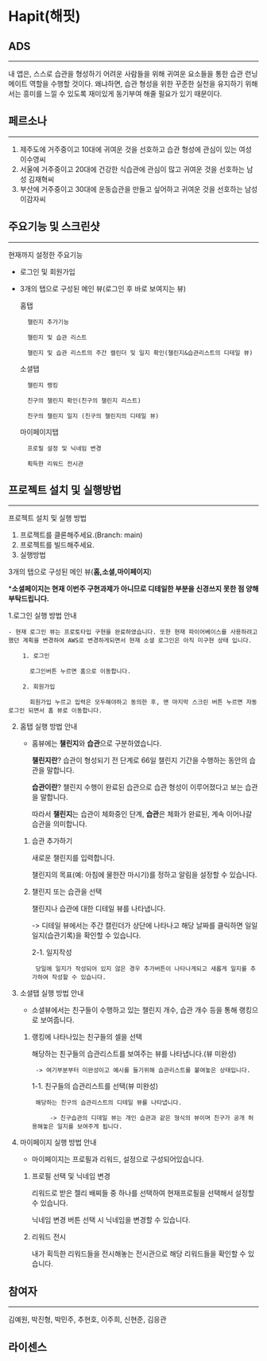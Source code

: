 # Hapit(해핏)

## ADS

---

내 앱은, 스스로 습관을 형성하기 어려운 사람들을 위해 귀여운 요소들을 통한 습관 런닝 메이트 역할을 수행할 것이다.
왜냐하면, 습관 형성을 위한 꾸준한 실천을 유지하기 위해서는 흥미를 느낄 수 있도록 재미있게 동기부여 해줄 필요가 있기 때문이다.

## 페르소나

---

1. 제주도에 거주중이고 10대에 귀여운 것을 선호하고 습관 형성에 관심이 있는 여성 이수영씨
2. 서울에 거주중이고 20대에 건강한 식습관에 관심이 많고 귀여운 것을 선호하는 남성 김재혁씨
3. 부산에 거주중이고 30대에 운동습관을 만들고 싶어하고 귀여운 것을 선호하는 남성 이감자씨

## 주요기능 및 스크린샷

---

현재까지 설정한 주요기능

- 로그인 및 회원가입
- 3개의 탭으로 구성된 메인 뷰(로그인 후 바로 보여지는 뷰)
    
    홈탭
    
        챌린지 추가기능
    
        챌린지 및 습관 리스트 
    
        챌린지 및 습관 리스트의 주간 캘린더 및 일지 확인(챌린지&습관리스트의 디테일 뷰)
    
    소셜탭
    
        챌린지 랭킹
    
        친구의 챌린지 확인(친구의 챌린지 리스트)
    
        친구의 챌린지 일지 (친구의 챌린지의 디테일 뷰)
    
    마이페이지탭
    
        프로필 설정 및 닉네임 변경
        
        획득한 리워드 전시관
    

## 프로젝트 설치 및 실행방법

---

프로젝트 설치 및 실행 방법

1. 프로젝트를 클론해주세요.(Branch: main)
2. 프로젝트를 빌드해주세요.
3. 실행방법

3개의 탭으로 구성된 메인 뷰(**홈,소셜,마이페이지**)

***소셜페이지는 현재 이번주 구현과제가 아니므로 디테일한 부분을 신경쓰지 못한 점 양해 부탁드립니다.**

1.로그인 실행 방법 안내

    - 현재 로그인 뷰는 프로토타입 구현을 완료하였습니다. 또한 현재 파이어베이스를 사용하려고 했던 계획을 변경하여 AWS로 변경하게되면서 현재 소셜 로그인은 아직 미구현 상태 입니다.

        1. 로그인

          로그인버튼 누르면 홈으로 이동합니다.

        2. 회원가입

          회원가입 누르고 입력은 모두해야하고 동의한 후, 맨 마지막 스크린 버튼 누르면 자동로그인 되면서 홈 뷰로 이동합니다.

2. 홈탭 실행 방법 안내

    - 홈뷰에는 **챌린지**와 **습관**으로 구분하였습니다.

        **챌린지란**? 습관이 형성되기 전 단계로 66일 챌린지 기간을 수행하는 동안의 습관을 말합니다.

        **습관이란**? 챌린지 수행이 완료된 습관으로 습관 형성이 이루어졌다고 보는 습관을 말합니다.

        따라서 **챌린지**는 습관이 체화중인 단계, **습관**은 체화가 완료된, 계속 이어나갈 습관을 의미합니다.

    1. 습관 추가하기

        새로운 챌린지를 입력합니다.

        챌린지의 목표(예: 아침에 물한잔 마시기)를 정하고 알림을 설정할 수 있습니다.

    2. 챌린지 또는 습관을 선택

        챌린지나 습관에 대한 디테일 뷰를 나타냅니다.

        -> 디테일 뷰에서는 주간 캘린더가 상단에 나타나고 해당 날짜를 클릭하면 일일 일지(습관기록)을 확인할 수 있습니다.
        
        2-1. 일지작성

            당일에 일지가 작성되어 있지 않은 경우 추가버튼이 나타나게되고 새롭게 일지를 추가하여 작성할 수 있습니다.

3. 소셜탭 실행 방법 안내

    - 소셜뷰에서는 친구들이 수행하고 있는 챌린지 개수, 습관 개수 등을 통해 랭킹으로 보여줍니다.

    1. 랭킹에 나타나있는 친구들의 셀을 선택

        해당하는 친구들의 습관리스트를 보여주는 뷰를 나타냅니다.(뷰 미완성)

            -> 여기부분부터 미완성이고 예시를 들기위해 습관리스트를 붙여놓은 상태입니다.

        1-1. 친구들의 습관리스트를 선택(뷰 미완성)

            해당하는 친구의 습관리스트의 디테일 뷰를 나타냅니다.

                -> 친구습관의 디데일 뷰는 개인 습관과 같은 형식의 뷰이며 친구가 공개 허용해놓은 일지를 보여주게 됩니다.

4. 마이페이지 실행 방법 안내

    - 마이페이지는 프로필과 리워드, 설정으로 구성되어있습니다.

    1. 프로필 선택 및 닉네임 변경

        리워드로 받은 젤리 배찌들 중 하나를 선택하여 현재프로필을 선택해서 설정할 수 있습니다.

        닉네임 변경 버튼 선택 시 닉네임을 변경할 수 있습니다.

    2. 리워드 전시

        내가 획득한 리워드들을 전시해놓는 전시관으로 해당 리워드들을 확인할 수 있습니다.

## 참여자

---

김예원, 박진형, 박민주, 추현호, 이주희, 신현준, 김응관

## 라이센스

